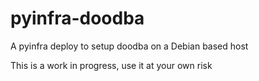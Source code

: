 # pyinfra-doodba

A pyinfra deploy to setup doodba on a Debian based host

This is a work in progress, use it at your own risk